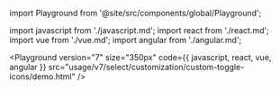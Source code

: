 import Playground from '@site/src/components/global/Playground';

import javascript from './javascript.md';
import react from './react.md';
import vue from './vue.md';
import angular from './angular.md';

<Playground
  version="7"
  size="350px"
  code={{ javascript, react, vue, angular }}
  src="usage/v7/select/customization/custom-toggle-icons/demo.html"
/>
